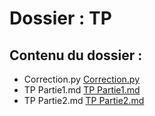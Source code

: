 # Dossier : TP
 
 ## Contenu du dossier : 
- Correction.py [Correction.py](./Correction.py)
- TP Partie1.md [TP Partie1.md](./TP_Partie1.md)
- TP Partie2.md [TP Partie2.md](./TP_Partie2.md)
